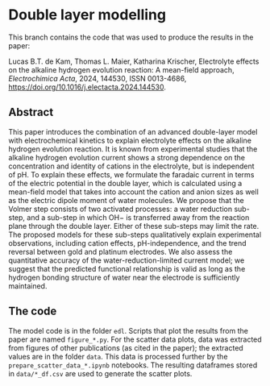 # Double layer modelling

This branch contains the code that was used to produce the results in the paper:

Lucas B.T. de Kam, Thomas L. Maier, Katharina Krischer,
Electrolyte effects on the alkaline hydrogen evolution reaction: A mean-field approach,
_Electrochimica Acta_,
2024,
144530,
ISSN 0013-4686,
https://doi.org/10.1016/j.electacta.2024.144530.


## Abstract

This paper introduces the combination of an advanced double-layer model with electrochemical kinetics to explain electrolyte effects on the alkaline hydrogen evolution reaction. It is known from experimental studies that the alkaline hydrogen evolution current shows a strong dependence on the concentration and identity of cations in the electrolyte, but is independent of pH. To explain these effects, we formulate the faradaic current in terms of the electric potential in the double layer, which is calculated using a mean-field model that takes into account the cation and anion sizes as well as the electric dipole moment of water molecules. We propose that the Volmer step consists of two activated processes: a water reduction sub-step, and a sub-step in which OH− is transferred away from the reaction plane through the double layer. Either of these sub-steps may limit the rate. The proposed models for these sub-steps qualitatively explain experimental observations, including cation effects, pH-independence, and the trend reversal between gold and platinum electrodes. We also assess the quantitative accuracy of the water-reduction-limited current model; we suggest that the predicted functional relationship is valid as long as the hydrogen bonding structure of water near the electrode is sufficiently maintained.

## The code

The model code is in the folder `edl`. Scripts that plot the results from the paper are named `figure_*.py`. For the scatter data plots, data was extracted from figures of other publications (as cited in the paper); the extracted values are in the folder `data`. This data is processed further by the `prepare_scatter_data_*.ipynb` notebooks. The resulting dataframes stored in `data/*_df.csv` are used to generate the scatter plots.
